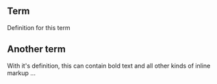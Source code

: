 
## Term
Definition for this term

## Another term
With it's definition, this can contain bold text
and all other kinds of inline markup ...